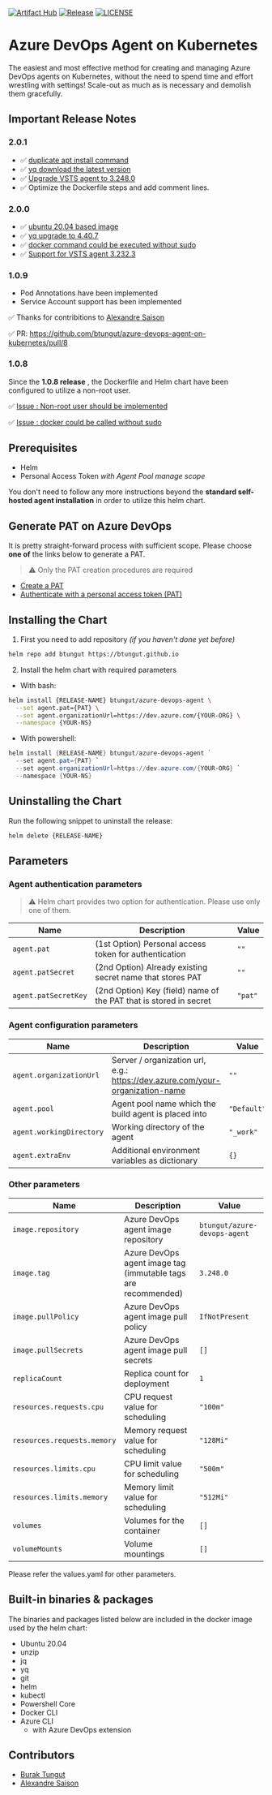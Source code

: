 [![Artifact Hub](https://img.shields.io/endpoint?url=https://artifacthub.io/badge/repository/btungut)](https://artifacthub.io/packages/helm/btungut/azure-devops-agent)
[![Release](https://img.shields.io/github/v/release/btungut/azure-devops-agent-on-kubernetes?include_prereleases&style=plastic)](https://github.com/btungut/azure-devops-agent-on-kubernetes/releases)
[![LICENSE](https://img.shields.io/github/license/btungut/azure-devops-agent-on-kubernetes?style=plastic)](https://github.com/btungut/azure-devops-agent-on-kubernetes/blob/master/LICENSE)

# Azure DevOps Agent on Kubernetes

The easiest and most effective method for creating and managing Azure DevOps agents on Kubernetes, without the need to spend time and effort wrestling with settings! Scale-out as much as is necessary and demolish them gracefully.

## Important Release Notes

### 2.0.1

- :white_check_mark: [duplicate apt install command](https://github.com/btungut/azure-devops-agent-on-kubernetes/issues/16)
- :white_check_mark: [yq download the latest version](https://github.com/btungut/azure-devops-agent-on-kubernetes/issues/22)
- :white_check_mark: [Upgrade VSTS agent to 3.248.0](https://github.com/btungut/azure-devops-agent-on-kubernetes/issues/23)
- :white_check_mark: Optimize the Dockerfile steps and add comment lines.



### 2.0.0

- :white_check_mark: [ubuntu 20.04 based image](https://github.com/btungut/azure-devops-agent-on-kubernetes/issues/13)
- :white_check_mark: [yq upgrade to 4.40.7](https://github.com/btungut/azure-devops-agent-on-kubernetes/issues/12)
- :white_check_mark: [docker command could be executed without sudo](https://github.com/btungut/azure-devops-agent-on-kubernetes/issues/11)
- :white_check_mark: [Support for VSTS agent 3.232.3](https://github.com/btungut/azure-devops-agent-on-kubernetes/issues/10)


### 1.0.9

- Pod Annotations have been implemented
- Service Account support has been implemented

:white_check_mark: Thanks for contribitions to [Alexandre Saison](https://github.com/saisona)

:white_check_mark: PR: https://github.com/btungut/azure-devops-agent-on-kubernetes/pull/8


### 1.0.8
Since the **1.0.8 release** , the Dockerfile and Helm chart have been configured to utilize a non-root user. 

:white_check_mark: [Issue : Non-root user should be implemented](https://github.com/btungut/azure-devops-agent-on-kubernetes/issues/3)

:white_check_mark: [Issue : docker could be called without sudo](https://github.com/btungut/azure-devops-agent-on-kubernetes/issues/5)

## Prerequisites
- Helm
- Personal Access Token _with Agent Pool manage scope_


You don't need to follow any more instructions beyond the **standard self-hosted agent installation** in order to utilize this helm chart.

## Generate PAT on Azure DevOps

It is pretty straight-forward process with sufficient scope. Please choose **one of** the links below to generate a PAT.

> :warning: Only the PAT creation procedures are required

- [Create a PAT](https://docs.microsoft.com/en-us/azure/devops/organizations/accounts/use-personal-access-tokens-to-authenticate?view=azure-devops&tabs=Windows#create-a-pat)
- [Authenticate with a personal access token (PAT)](https://docs.microsoft.com/en-us/azure/devops/pipelines/agents/v2-linux?view=azure-devops#authenticate-with-a-personal-access-token-pat)

## Installing the Chart


1. First you need to add repository _(if you haven't done yet before)_
```bash
helm repo add btungut https://btungut.github.io
```

2. Install the helm chart with required parameters
  - With bash: 
```bash
helm install {RELEASE-NAME} btungut/azure-devops-agent \
  --set agent.pat={PAT} \
  --set agent.organizationUrl=https://dev.azure.com/{YOUR-ORG} \
  --namespace {YOUR-NS}
```

  - With powershell: 
```powershell
helm install {RELEASE-NAME} btungut/azure-devops-agent `
  --set agent.pat={PAT} `
  --set agent.organizationUrl=https://dev.azure.com/{YOUR-ORG} `
  --namespace {YOUR-NS}
```

## Uninstalling the Chart

Run the following snippet to uninstall the release:
```bash
helm delete {RELEASE-NAME}
```

## Parameters

### Agent authentication parameters

> :warning: Helm chart provides two option for authentication. Please use only one of them.

| Name                | Description                                           | Value                 |
| ------------------- | ----------------------------------------------------- | --------------------- |
| `agent.pat` | (1st Option) Personal access token for authentication                                   | `""`   |
| `agent.patSecret` | (2nd Option) Already existing secret name that stores PAT                         | `""`   |
| `agent.patSecretKey` | (2nd Option) Key (field) name of the PAT that is stored in secret              | `"pat"`|


### Agent configuration parameters

| Name                | Description                                           | Value                 |
| ------------------- | ----------------------------------------------------- | --------------------- |
| `agent.organizationUrl` | Server / organization url, e.g.: https://dev.azure.com/your-organization-name                                   | `""`   |
| `agent.pool` | Agent pool name which the build agent is placed into                                   | `"Default"`   |
| `agent.workingDirectory` | Working directory of the agent                                   | `"_work"`   |
| `agent.extraEnv` | Additional environment variables as dictionary                                   | `{}`   |

### Other parameters

| Name                | Description                                           | Value                 |
| ------------------- | ----------------------------------------------------- | --------------------- |
| `image.repository`  | Azure DevOps agent image repository                           | `btungut/azure-devops-agent`       |
| `image.tag`         | Azure DevOps agent image tag (immutable tags are recommended) | `3.248.0` |
| `image.pullPolicy`  | Azure DevOps agent image pull policy                          | `IfNotPresent`        |
| `image.pullSecrets` | Azure DevOps agent image pull secrets                         | `[]`                  |
| `replicaCount` | Replica count for deployment                        | `1`                  |
| `resources.requests.cpu` | CPU request value for scheduling                        | `"100m"`                  |
| `resources.requests.memory` | Memory request value for scheduling                        | `"128Mi"`                  |
| `resources.limits.cpu` | CPU limit value for scheduling                        | `"500m"`                  |
| `resources.limits.memory` | Memory limit value for scheduling                        | `"512Mi"`                  |
| `volumes` | Volumes for the container | `[]`                  |
| `volumeMounts` | Volume mountings | `[]`                  |

Please refer the values.yaml for other parameters.

## Built-in binaries & packages
The binaries and packages listed below are included in the docker image used by the helm chart:
- Ubuntu 20.04
- unzip
- jq
- yq
- git
- helm
- kubectl
- Powershell Core
- Docker CLI
- Azure CLI
  - with Azure DevOps extension

## Contributors

- [Burak Tungut](https://github.com/btungut)
- [Alexandre Saison](https://github.com/saisona)